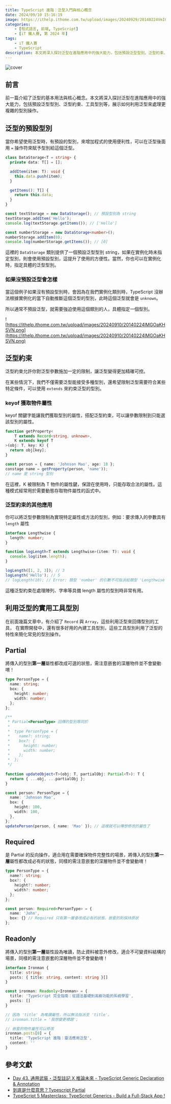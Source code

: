 ```yaml
---
title: TypeScript 進階：泛型入門與核心概念
date: 2024/09/10 15:16:19
image: https://ithelp.ithome.com.tw/upload/images/20240929/20140224VmIGct2k3v.png
categories:
    - [程式語言, 前端, TypeScript]
    - [iT 鐵人賽, 第 2024 年]
tags: 
    - iT 鐵人賽
    - TypeScript
description: 本文將深入探討泛型在進階應用中的強大能力，包括預設泛型型別、泛型約束、工具型別等，展示如何利用泛型來處理更複雜的型別操作。
---
```


![cover](https://ithelp.ithome.com.tw/upload/images/20240929/20140224VmIGct2k3v.png)

## 前言

前一篇介紹了泛型的基本用法與核心概念。本文將深入探討泛型在進階應用中的強大能力，包括預設泛型型別、泛型約束、工具型別等，展示如何利用泛型來處理更複雜的型別操作。

## 泛型的預設型別

當你希望使用泛型時，有預設的型別，來增加程式的使用便利性，可以在泛型後面用 `=` 操作符來賦予型別給這個泛型。

```ts
class DataStorage<T = string> {
  private data: T[] = [];

  addItem(item: T): void {
    this.data.push(item);
  }

  getItems(): T[] {
    return this.data;
  }
}

const textStorage = new DataStorage(); // 預設型別為 string
textStorage.addItem('Hello');
console.log(textStorage.getItems()); // ['Hello']

const numberStorage = new DataStorage<number>();
numberStorage.addItem(0);
console.log(numberStorage.getItems()); // [0]
```

這裡的 `DataStorage` 類別提供了一個預設泛型型別 string，如果在實例化時未指定型別，則會使用預設型別，這提升了使用的方便性。當然，你也可以在實例化時，指定具體的泛型型別。

### 如果沒預設泛型會怎樣

當這個例子如果沒有預設型別時，會因為在我們實例化類別時，TypeScript 沒辦法根據實例化的當下自動推斷這個泛型的型別，此時這個泛型就會是 `unknown`。

所以通常不預設泛型，就需要強迫使用這個類別的人，具體指定一個型別。

![https://ithelp.ithome.com.tw/upload/images/20240910/20140224lMGOaKHSVN.png](https://ithelp.ithome.com.tw/upload/images/20240910/20140224lMGOaKHSVN.png)

## 泛型約束

泛型約束允許你對泛型參數施加一定的限制，讓泛型變得更加精確可控。

在某些情況下，我們不僅需要泛型能接受多種型別，還希望限制泛型需要符合某些特定條件，可以使用 `extends` 來約束泛型的型別。

### keyof 獲取物件屬性

keyof 關鍵字能讓我們獲取型別的屬性，搭配泛型約束，可以讓參數限制到只能選該型別的屬性。

```ts
function getProperty<
    T extends Record<string, unknown>,
    K extends keyof T
>(obj: T, key: K) {
  return obj[key];
}

const person = { name: 'Johnson Mao', age: 18 };
constage name = getProperty(person, 'name'));
// name 是 string 型別
```
在這裡，K 被限制為 T 物件的屬性鍵，保證在使用時，只能存取合法的屬性。這種模式經常用於需要動態存取物件屬性的函式中。

### 泛型約束的其他應用

你可以將泛型參數限制為實現特定屬性或方法的型別，例如：要求傳入的參數具有 `length` 屬性

```ts
interface Lengthwise {
  length: number;
}

function logLength<T extends Lengthwise>(item: T): void {
  console.log(item.length);
}

logLength([1, 2, 3]); // 3
logLength('Hello'); // 5
// logLength(10); // Error: 類型 'number' 的引數不可指派給類型 'Lengthwise' 的參數。
```

這種泛型約束在處理陣列、字串等具備 length 屬性的型別時非常有用。

## 利用泛型的實用工具型別

在前面幾篇文章中，有介紹了 `Record` 與 `Array`，這些利用泛型來回傳型別的工具，
在實際開發中，還有很多好用的內建工具型別，這些工具型別利用了泛型的特性來簡化常見的型別操作。

## Partial

將傳入的型別**第一層**屬性都改成可選的狀態，需注意嵌套的深層物件並不會變動唷！

```ts
type PersonType = {
  name: string;
  box: {
    height: number;
    width: number;
  };
};

/**
 * Partial<PersonType> 回傳的型別等同於
 * 
 *  type PersonType = {
 *    name?: string;
 *    box?: {
 *      height: number;
 *      width: number;
 *    };
 *  };
 */
 
function updateObject<T>(obj: T, partialObj: Partial<T>): T {
  return { ...obj, ...partialObj };
}

const person: PersonType = {
  name: 'Johnson Mao',
  box: {
    height: 100,
    width: 100,
  },
};
updatePerson(person, { name: 'Mao' }); // 這樣就可以傳想修改的屬性了
```

## Required

是 Partial 的反向操作，適合用在需要確保物件完整性的場景，將傳入的型別**第一層**屬性都改成必有的狀態，同樣的需注意嵌套的深層物件並不會變動唷！

```ts
type PersonType = {
  name?: string;
  box?: {
    height?: number;
    width?: number;
  };
};

const person: Required<PersonType> = {
  name: 'John', 
  box: {} // Required 只有第一層會改成必有的狀態，嵌套的則保持原狀
};
```

## Readonly

將傳入的型別**第一層**屬性設為唯讀，防止資料被意外修改，適合不可變資料結構的場景，同樣的需注意嵌套的深層物件並不會變動唷！

```ts
interface Ironman {
  title: string;
  posts: { title: string, content: string }[]
}

const ironman: Readonly<Ironman> = {
  title: 'TypeScript 完全指南：從語法基礎到高級功能的系統學習',
  posts: []
}

// 因為 'title' 為唯讀屬性，所以無法指派至 'title'。
// ironman.title = '我想變更標題';

// 嵌套的物件屬性可以修改
ironman.posts[0] = {
  title: 'TypeScript 進階：靈活應用泛型',
  content: ''
}
```

## 參考文獻

- [Day 43. 通用武裝・泛型註記 X 推論未來 - TypeScript Generic Declaration & Annotation](https://ithelp.ithome.com.tw/articles/10226311)
- [到底是什麼意思？Typescript Partial](https://ithelp.ithome.com.tw/m/articles/10273198)
- [TypeScript 5 Masterclass: TypeScript Generics - Build a Full-Stack App !](https://www.youtube.com/watch?v=pFmdH-9e0i8&list=PLzb46hGUzitC1kGzPcy8tlQNxYbFsuqMO&index=5)
